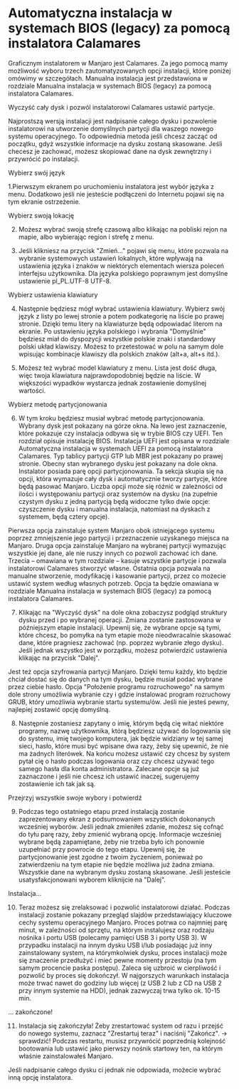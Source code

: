 ﻿# Automatyczna instalacja w systemach BIOS (legacy) za pomocą instalatora Calamares


Graficznym instalatorem w Manjaro jest Calamares. Za jego pomocą mamy możliwość wyboru trzech zautomatyzowanych opcji instalacji, które poniżej omówimy w szczegółach. Manualna instalacja jest przedstawiona w rozdziale Manualna instalacja w systemach BIOS (legacy) za pomocą instalatora Calamares.

Wyczyść cały dysk i pozwól instalatorowi Calamares ustawić partycje.

Najprostszą wersją instalacji jest nadpisanie całego dysku i pozwolenie instalatorowi na utworzenie domyślnych partycji dla waszego nowego systemu operacyjnego. To odpowiednia metoda jeśli chcesz zacząć od początku, gdyż wszystkie informacje na dysku zostaną skasowane. Jeśli checesz je zachować, możesz skopiować dane na dysk zewnętrzny i przywrócić po instalacji.

Wybierz swój język

1.Pierwszym ekranem po uruchomieniu instalatora jest wybór języka z menu. Dodatkowo jeśli nie jesteście podłączeni do Internetu pojawi się na tym ekranie ostrzeżenie.

Wybierz swoją lokację

2. Możesz wybrać swoją strefę czasową albo klikając na pobliski rejon na mapie, albo wybierając region i strefę z menu.

3. Jeśli klikniesz na przycisk "Zmień..." pojawi się menu, które pozwala na wybranie systemowych ustawień lokalnych, które wpływają na ustawienia języka i znaków w niektórych elementach wiersza poleceń interfejsu użytkownika. Dla języka polskiego poprawnym jest domyślne ustawienie pl_PL.UTF-8 UTF-8.

Wybierz ustawienia klawiatury

4. Następnie będziesz mógł wybrać ustawienia klawiatury. Wybierz swój język z listy po lewej stronie a potem podkategorię na liście po prawej stronie. Dzięki temu litery na klawiaturze będą odpowiadać literom na ekranie. Po ustawieniu języka polskiego i wybrania "Domyślnie" będziesz miał do dyspozycji wszystkie polskie znaki i standardowy polski układ klawiszy. Możesz to przetestować w polu na samym dole wpisując kombinacje klawiszy dla polskich znaków (alt+a, alt+s itd.).

5. Możesz też wybrać model klawiatury z menu. Lista jest dość długa, więc twoja klawiatura najprawdopodobniej będzie na liście. W większości wypadków wystarcza jednak zostawienie domyślnej wartości.

Wybierz metodę partycjonowania

6. W tym kroku będziesz musiał wybrać metodę partycjonowania. Wybrany dysk jest pokazany na górze okna. Na lewo jest zaznaczenie, które pokazuje czy instalacja odbywa się w trybie BIOS czy UEFI. Ten rozdział opisuje instalację BIOS. Instalacja UEFI jest opisana w rozdziale Automatyczna instalacja w systemach UEFI za pomocą instalatora Calamares. Typ tablicy partycji GTP lub MBR jest pokazany po prawej stronie. Obecny stan wybranego dysku jest pokazany na dole okna. Instalator posiada parę opcji partycjonowania. Ta sekcja skupia się na opcji, która wymazuje cały dysk i automatycznie tworzy partycje, które będą pasować Manjaro. Liczba opcji może się różnić w zależności od ilości i występowaniu partycji oraz systemów na dysku (na zupełnie czystym dysku z jedną partycją będą widoczne tylko dwie opcje: czyszczenie dysku i manualna instalacja, natomiast na dyskach z systemem, będą cztery opcje).

Pierwsza opcja zainstaluje system Manjaro obok istniejącego systemu poprzez zmniejszenie jego partycji i przeznaczenie uzyskanego miejsca na Manjaro. Druga opcja zainstaluje Manjaro na wybranej partycji wymazując wszystkie jej dane, ale nie ruszy innych co pozwoli zachować ich dane. Trzecia – omawiana w tym rozdziale – kasuje wszystkie partycje i pozwala instalatorowi Calamares stworzyć własne. Ostatnia opcja pozwala na manualne stworzenie, modyfikację i kasowanie partycji, przez co możecie ustawić system według własnych potrzeb. Opcja ta będzie omawiana w rozdziale Manualna instalacja w systemach BIOS (legacy) za pomocą instalatora Calamares.

7. Klikając na "Wyczyść dysk" na dole okna zobaczysz podgląd struktury dysku przed i po wybranej operacji. Zmiana zostanie zastosowana w późniejszym etapie instalacji. Upewnij się, że wybrane opcje są tymi, które chcesz, bo pomyłka na tym etapie może nieodwracalnie skasować dane, które pragniesz zachować (np. poprzez wybranie złego dysku). Jeśli jednak wszystko jest w porządku, możesz potwierdzić ustawienia klikając na przycisk "Dalej".

Jest też opcja szyfrowania partycji Manjaro. Dzięki temu każdy, kto będzie chciał dostać się do danych na tym dysku, będzie musiał podać wybrane przez ciebie hasło.
Opcja "Położenie programu rozruchowego" na samym dole strony umożliwia wybranie czy i gdzie instalować program rozruchowy GRUB, który umożliwia wybranie startu systemu/ów. Jeśli nie jesteś pewny, najlepiej zostawić opcję domyślną.

8. Następnie zostaniesz zapytany o imię, którym będą cię witać niektóre programy, nazwę użytkownika, którą będziesz używać do logowania się do systemu, imię twojego komputera, jak będzie widziany w tej samej sieci, hasło, które musi być wpisane dwa razy, żeby się upewnić, że nie ma żadnych literówek. Na końcu możesz ustawić czy chcesz by system pytał cię o hasło podczas logowania oraz czy chcesz używać tego samego hasła dla konta administratora. Zalecane opcje są już zaznaczone i jeśli nie chcesz ich ustawić inaczej, sugerujemy zostawienie ich tak jak są.

Przejrzyj wszystkie swoje wybory i potwierdź

9. Podczas tego ostatniego etapu przed instalacją zostanie  zaprezentowany ekran z podsumowaniem wszystkich dokonanych wcześniej wyborów. Jeśli jednak zmieniłeś zdanie, możesz się cofnąć do tyłu parę razy, żeby zmienić wybraną opcję. Informacje wcześniej wybrane będą zapamiętane, żeby nie trzeba było ich ponownie uzupełniać przy powrocie do tego etapu. Upewnij się, że partycjonowanie jest zgodne z twoim życzeniem, ponieważ po zatwierdzeniu na tym etapie nie będzie możliwa już żadna zmiana. Wszystkie dane na wybranym dysku zostaną skasowane. Jeśli jesteście usatysfakcjonowani wyborem kliknijcie na "Dalej".

Instalacja...

10. Teraz możesz się zrelaksować i pozwolić instalatorowi działać. Podczas instalacji zostanie pokazany przegląd slajdów przedstawiający kluczowe cechy systemu operacyjnego Manjaro. Proces potrwa co najmniej parę minut, w zależności od sprzętu, na którym instalujesz oraz rodzaju nośnika i portu USB (polecamy pamięci USB 3 i porty USB 3). W przypadku instalacji na innym dysku USB i/lub posiadając już inny zainstalowany system, na którymkolwiek dysku, proces instalacji może się znaczenie przedłużyć i mieć pewne momenty przestoju (na tym samym procencie paska postępu). Zaleca się uzbroić w cierpliwość i pozwolić by proces się dokończył. W najgorszych warunkach instalacja może trwać nawet do godziny lub więcej (z USB 2 lub z CD na USB 2 przy innym systemie na HDD), jednak zazwyczaj trwa tylko ok. 10-15 min.

... zakończone!

11. Instalacja się zakończyła! Żeby zrestartować system od razu i przejść do nowego systemu, zaznacz "Zrestartuj teraz" i naciśnij "Zakończ". -> sprawdzić! Podczas restartu, musisz przywrócić poprzednią kolejność bootowania lub ustawić jako pierwszy nośnik startowy ten, na którym właśnie zainstalowałeś Manjaro.

Jeśli nadpisanie całego dysku ci jednak nie odpowiada, możecie wybrać inną opcję instalatora.
